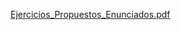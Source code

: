 [Ejercicios_Propuestos_Enunciados.pdf](https://github.com/pacomantell/Problemas-Sistemas-Caoticos/files/9494910/Ejercicios_Propuestos_Enunciados.pdf)

